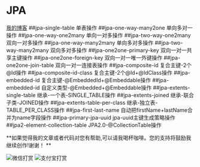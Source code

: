 # JPA
[我的博客](http://blog.csdn.net/je_ge "JE-GE的浆糊") 
##jpa-single-table 单表操作
##jpa-one-way-many2one 单向多对一操作
##jpa-one-way-one2many 单向一对多操作
##jpa-two-way-one2many 双向一对多操作
##jpa-one-way-many2many 单向多对多操作
##jpa-two-way-many2many 双向多对多操作
##jpa-one2one-primary-key 双向一对一共享主键操作
##jpa-one2one-foreign-key 双向一对一唯一外键操作
##jpa-one2one-join-table 双向一对一连接表操作
##jpa-composite-id 复合主键-2个@Id操作
##jpa-composite-id-class 复合主键-2个@Id+@IdClass操作
##jpa-embedded-id 复合主键-@EmbeddedId+@Embeddable操作
##jpa-embedded-id 自定义类型-@Embedded+@Embeddable操作
##jpa-extents-single-table 继承-一个表-SINGLE_TABLE操作
##jpa-extents-joined 继承-联合子类-JOINED操作
##jpa-extents-table-per-class 继承-独立表-TABLE_PER_CLASS操作
##jpa-first-last-name 自动把firstName+lastName合并为name字段操作
##jpa-primary-jpa-uuid jpa-uuid主键生成策略操作
##jpa2-element-collection-table JPA2.0-@CollectionTable操作

**如果觉得我的文章或者代码对您有帮助,可以请我喝杯咖啡。您的支持将鼓励我继续创作!谢谢！ **


![](http://img.blog.csdn.net/20161120140715209 "微信打赏")
![](http://img.blog.csdn.net/20161120140741975 "支付宝打赏")
